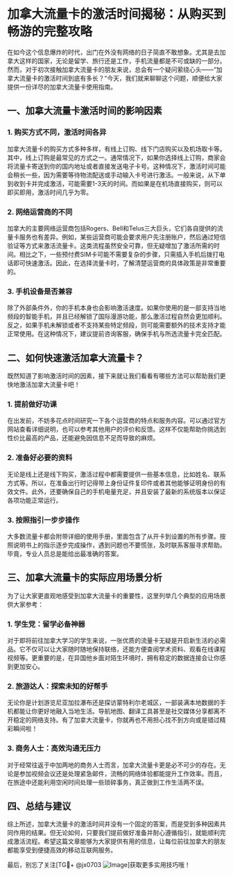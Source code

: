 # 加拿大流量卡的激活时间揭秘：从购买到畅游的完整攻略

在如今这个信息爆炸的时代，出门在外没有网络的日子简直不敢想象。尤其是去加拿大这样的国家，无论是留学、旅行还是工作，手机流量都是不可或缺的一部分。然而，对于初次接触加拿大流量卡的朋友来说，总会有一个疑问萦绕心头——“加拿大流量卡的激活时间到底有多长？”今天，我们就来聊聊这个问题，顺便给大家提供一份详尽的加拿大流量卡使用指南。

## 一、加拿大流量卡激活时间的影响因素

### 1. 购买方式不同，激活时间各异

加拿大流量卡的购买方式多种多样，有线上订购、线下门店购买以及机场取卡等。其中，线上订购是最常见的方式之一。通常情况下，如果你选择线上订购，商家会将流量卡寄送到你的国内地址或者直接发送电子卡号。这种情况下，激活时间可能会稍长一些，因为需要等待物流配送或手动输入卡号进行激活。一般来说，从下单到收到卡并完成激活，可能需要1-3天的时间。而如果是在机场直接购买，则可以即买即用，激活时间几乎为零。

### 2. 网络运营商的不同

加拿大的主要网络运营商包括Rogers、Bell和Telus三大巨头，它们各自提供的流量卡服务也有差异。例如，某些运营商可能会要求用户先注册账户，然后通过短信验证等方式来激活流量卡。这类流程虽然安全可靠，但无疑增加了激活所需的时间。相比之下，一些预付费SIM卡可能不需要复杂的步骤，只需插入手机后拨打电话即可快速激活。因此，在选择流量卡时，了解清楚运营商的具体政策是非常重要的。

### 3. 手机设备是否兼容

除了外部条件外，你的手机本身也会影响激活速度。如果你使用的是一部支持当地频段的智能手机，并且已经解锁了国际漫游功能，那么激活过程自然会更加顺利。反之，如果手机未解锁或者不支持某些特定频段，则可能需要额外的技术支持才能正常使用。在这种情况下，建议提前咨询客服，确保手机与所选流量卡完全匹配。

## 二、如何快速激活加拿大流量卡？

既然知道了影响激活时间的因素，接下来就让我们看看有哪些方法可以帮助我们更快地激活加拿大流量卡吧！

### 1. 提前做好功课

在出发前，不妨多花点时间研究一下各个运营商的特点和服务内容。可以通过官方网站查看详细说明，也可以参考其他用户的评价和反馈。这样不仅能帮助你挑选到性价比最高的产品，还能避免因信息不足而导致的麻烦。

### 2. 准备好必要的资料

无论是线上还是线下购买，激活过程中都需要提供一些基本信息，比如姓名、联系方式等。所以，在准备出行时记得带上身份证件复印件或者其他能够证明身份的有效文件。此外，还要确保自己的手机电量充足，并且安装了最新的系统版本以保证各项功能正常运行。

### 3. 按照指引一步步操作

大多数流量卡都会附带详细的使用手册，里面包含了从开卡到设置的所有步骤。按照说明书上的指示逐步完成操作，遇到问题也不要慌张，及时联系客服寻求帮助。毕竟，专业人员总是能给出最准确的答案。

## 三、加拿大流量卡的实际应用场景分析

为了让大家更直观地感受到加拿大流量卡的重要性，这里列举几个典型的应用场景供大家参考：

### 1. 学生党：留学必备神器

对于即将前往加拿大学习的学生来说，一张优质的流量卡无疑是开启新生活的必需品。它不仅可以让大家随时随地保持联络，还能方便查阅学术资料、观看在线课程视频等。更重要的是，在异国他乡面对陌生环境时，拥有稳定的数据连接会让你感到更加安心。

### 2. 旅游达人：探索未知的好帮手

无论你是计划游览尼亚加拉瀑布还是探访蒙特利尔老城区，一部装满本地数据的手机都能让你更好地融入当地生活。导航地图、翻译工具甚至是社交媒体分享都离不开稳定的网络支持。有了加拿大流量卡，你就再也不用担心找不到方向或是错过精彩瞬间啦！

### 3. 商务人士：高效沟通无压力

对于经常往返于中加两地的商务人士而言，加拿大流量卡更是必不可少的存在。无论是参加视频会议还是处理紧急邮件，流畅的网络体验都能提升工作效率。而且，在旅途中还能利用空闲时间处理一些琐碎事务，真正做到工作生活两不误。

## 四、总结与建议

综上所述，加拿大流量卡的激活时间并没有一个固定的答案，而是受到多种因素共同作用的结果。但无论如何，只要我们提前做好准备并耐心遵循指引，就能顺利完成激活流程。希望这篇文章能够为大家提供有用的信息，让每位前往加拿大的朋友都能享受到便捷高效的移动互联网服务。

最后，别忘了关注[TG💪+ @jx0703 ![Image](https://github.com/user-attachments/assets/dbca1d08-cadb-493c-b0ec-ad6f7a83f270)]获取更多实用技巧哦！
